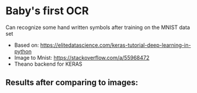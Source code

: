 # Baby's first OCR

Can recognize some hand written symbols after training on the MNIST data set

- Based on: https://elitedatascience.com/keras-tutorial-deep-learning-in-python
- Image to Mnist:  https://stackoverflow.com/a/55968472
- Theano backend for KERAS

## Results after comparing to images:

